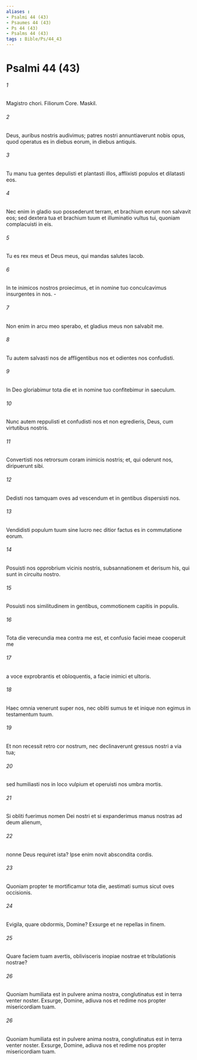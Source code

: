 ```yaml
---
aliases : 
- Psalmi 44 (43)
- Psaumes 44 (43)
- Ps 44 (43)
- Psalms 44 (43)
tags : Bible/Ps/44_43
---
```


# Psalmi 44 (43)

###### 1
Magistro chori. Filiorum Core. Maskil.
###### 2
Deus, auribus nostris audivimus; patres nostri annuntiaverunt nobis opus, quod operatus es in diebus eorum, in diebus antiquis.
###### 3
Tu manu tua gentes depulisti et plantasti illos, afflixisti populos et dilatasti eos.
###### 4
Nec enim in gladio suo possederunt terram, et brachium eorum non salvavit eos; sed dextera tua et brachium tuum et illuminatio vultus tui, quoniam complacuisti in eis.
###### 5
Tu es rex meus et Deus meus, qui mandas salutes Iacob.
###### 6
In te inimicos nostros proiecimus, et in nomine tuo conculcavimus insurgentes in nos. -
###### 7
Non enim in arcu meo sperabo, et gladius meus non salvabit me.
###### 8
Tu autem salvasti nos de affligentibus nos et odientes nos confudisti.
###### 9
In Deo gloriabimur tota die et in nomine tuo confitebimur in saeculum.
###### 10
Nunc autem reppulisti et confudisti nos et non egredieris, Deus, cum virtutibus nostris.
###### 11
Convertisti nos retrorsum coram inimicis nostris; et, qui oderunt nos, diripuerunt sibi.
###### 12
Dedisti nos tamquam oves ad vescendum et in gentibus dispersisti nos.
###### 13
Vendidisti populum tuum sine lucro nec ditior factus es in commutatione eorum.
###### 14
Posuisti nos opprobrium vicinis nostris, subsannationem et derisum his, qui sunt in circuitu nostro.
###### 15
Posuisti nos similitudinem in gentibus, commotionem capitis in populis.
###### 16
Tota die verecundia mea contra me est, et confusio faciei meae cooperuit me
###### 17
a voce exprobrantis et obloquentis, a facie inimici et ultoris.
###### 18
Haec omnia venerunt super nos, nec obliti sumus te et inique non egimus in testamentum tuum.
###### 19
Et non recessit retro cor nostrum, nec declinaverunt gressus nostri a via tua;
###### 20
sed humiliasti nos in loco vulpium et operuisti nos umbra mortis.
###### 21
Si obliti fuerimus nomen Dei nostri et si expanderimus manus nostras ad deum alienum,
###### 22
nonne Deus requiret ista? Ipse enim novit abscondita cordis.
###### 23
Quoniam propter te mortificamur tota die, aestimati sumus sicut oves occisionis.
###### 24
Evigila, quare obdormis, Domine? Exsurge et ne repellas in finem.
###### 25
Quare faciem tuam avertis, oblivisceris inopiae nostrae et tribulationis nostrae?
###### 26
Quoniam humiliata est in pulvere anima nostra, conglutinatus est in terra venter noster. Exsurge, Domine, adiuva nos et redime nos propter misericordiam tuam.
###### 26
Quoniam humiliata est in pulvere anima nostra, conglutinatus est in terra venter noster. Exsurge, Domine, adiuva nos et redime nos propter misericordiam tuam.
